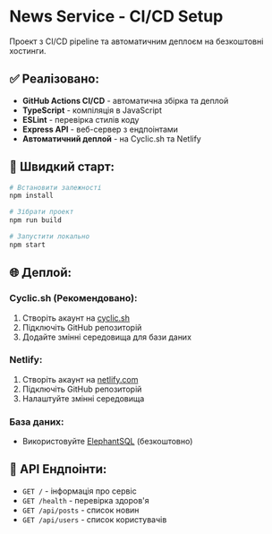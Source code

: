 # News Service - CI/CD Setup

Проект з CI/CD pipeline та автоматичним деплоєм на безкоштовні хостинги.

## ✅ Реалізовано:

- **GitHub Actions CI/CD** - автоматична збірка та деплой
- **TypeScript** - компіляція в JavaScript
- **ESLint** - перевірка стилів коду
- **Express API** - веб-сервер з ендпоінтами
- **Автоматичний деплой** - на Cyclic.sh та Netlify

## 🚀 Швидкий старт:

```bash
# Встановити залежності
npm install

# Зібрати проект
npm run build

# Запустити локально
npm start
```

## 🌐 Деплой:

### Cyclic.sh (Рекомендовано):
1. Створіть акаунт на [cyclic.sh](https://www.cyclic.sh)
2. Підключіть GitHub репозиторій
3. Додайте змінні середовища для бази даних

### Netlify:
1. Створіть акаунт на [netlify.com](https://www.netlify.com)
2. Підключіть GitHub репозиторій
3. Налаштуйте змінні середовища

### База даних:
- Використовуйте [ElephantSQL](https://www.elephantsql.com) (безкоштовно)

## 📡 API Ендпоінти:

- `GET /` - інформація про сервіс
- `GET /health` - перевірка здоров'я
- `GET /api/posts` - список новин
- `GET /api/users` - список користувачів